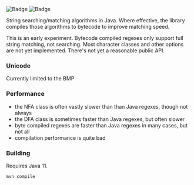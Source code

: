 ![Badge](https://travis-ci.org/hyperpape/StringMatching.svg?branch=master)
![Badge](https://www.repostatus.org/badges/latest/wip.svg)

String searching/matching algorithms in Java. Where effective, the
library compiles those algorithms to bytecode to improve matching
speed.

This is an early experiment. Bytecode compiled regexes only support full
string matching, not searching. Most character classes and other
options are not yet implemented. There's not yet a reasonable public
API.

### Unicode

Currently limited to the BMP

### Performance

- the NFA class is often vastly slower than than Java regexes, though not always
- the DFA class is sometimes faster than Java regexes, but often slower
- byte compiled regexes are faster than Java regexes in many cases, but not all
- compilation performance is quite bad

### Building

Requires Java 11.

    mvn compile